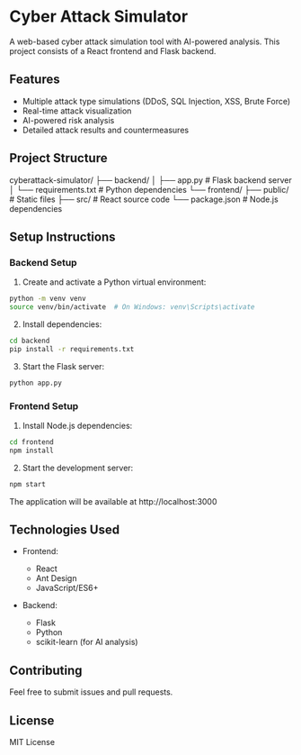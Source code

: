 # Cyber Attack Simulator

A web-based cyber attack simulation tool with AI-powered analysis. This project consists of a React frontend and Flask backend.

## Features

- Multiple attack type simulations (DDoS, SQL Injection, XSS, Brute Force)
- Real-time attack visualization
- AI-powered risk analysis
- Detailed attack results and countermeasures

## Project Structure

cyberattack-simulator/
├── backend/
│ ├── app.py # Flask backend server
│ └── requirements.txt # Python dependencies
└── frontend/
├── public/ # Static files
├── src/ # React source code
└── package.json # Node.js dependencies


## Setup Instructions

### Backend Setup

1. Create and activate a Python virtual environment:
```bash
python -m venv venv
source venv/bin/activate  # On Windows: venv\Scripts\activate
```

2. Install dependencies:
```bash
cd backend
pip install -r requirements.txt
```

3. Start the Flask server:
```bash
python app.py
```

### Frontend Setup

1. Install Node.js dependencies:
```bash
cd frontend
npm install
```

2. Start the development server:
```bash
npm start
```

The application will be available at http://localhost:3000

## Technologies Used

- Frontend:
  - React
  - Ant Design
  - JavaScript/ES6+

- Backend:
  - Flask
  - Python
  - scikit-learn (for AI analysis)

## Contributing

Feel free to submit issues and pull requests.

## License

MIT License
